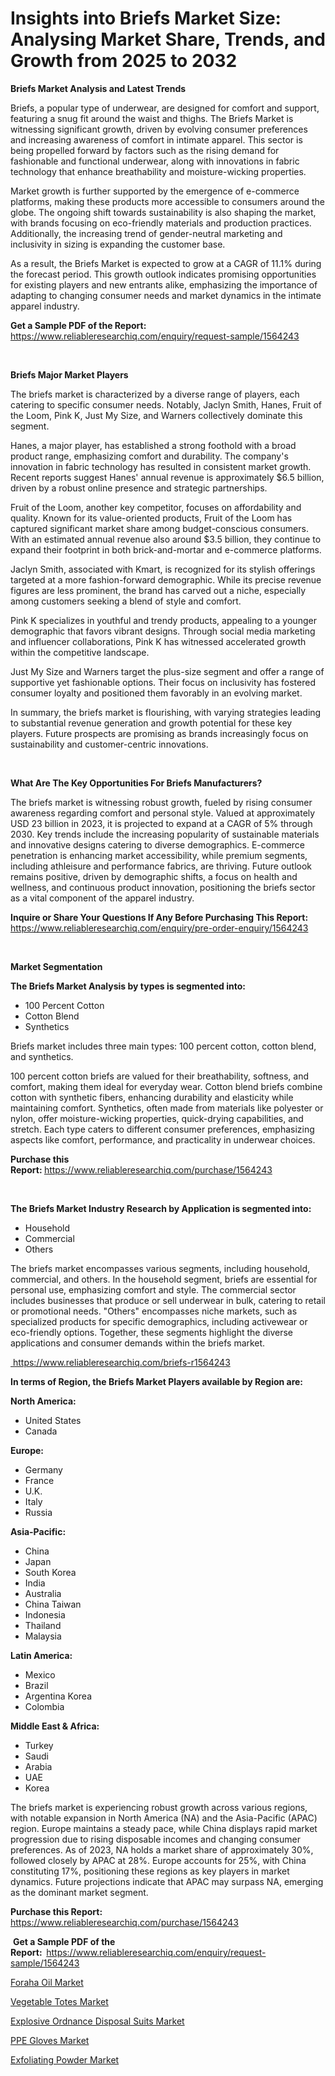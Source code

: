 <p><h1>Insights into Briefs Market Size: Analysing Market Share, Trends, and Growth from 2025 to 2032</h1></p><p><strong>Briefs Market Analysis and Latest Trends</strong></p>
<p><p>Briefs, a popular type of underwear, are designed for comfort and support, featuring a snug fit around the waist and thighs. The Briefs Market is witnessing significant growth, driven by evolving consumer preferences and increasing awareness of comfort in intimate apparel. This sector is being propelled forward by factors such as the rising demand for fashionable and functional underwear, along with innovations in fabric technology that enhance breathability and moisture-wicking properties.</p><p>Market growth is further supported by the emergence of e-commerce platforms, making these products more accessible to consumers around the globe. The ongoing shift towards sustainability is also shaping the market, with brands focusing on eco-friendly materials and production practices. Additionally, the increasing trend of gender-neutral marketing and inclusivity in sizing is expanding the customer base.</p><p>As a result, the Briefs Market is expected to grow at a CAGR of 11.1% during the forecast period. This growth outlook indicates promising opportunities for existing players and new entrants alike, emphasizing the importance of adapting to changing consumer needs and market dynamics in the intimate apparel industry.</p></p>
<p><strong>Get a Sample PDF of the Report:&nbsp;</strong> <a href="https://www.reliableresearchiq.com/enquiry/request-sample/1564243?utm_campaign=104&utm_medium=2&utm_source=Github&utm_content=ia&utm_term=04042025&utm_id=briefs">https://www.reliableresearchiq.com/enquiry/request-sample/1564243</a></p>
<p>&nbsp;</p>
<p><strong>Briefs Major Market Players</strong></p>
<p><p>The briefs market is characterized by a diverse range of players, each catering to specific consumer needs. Notably, Jaclyn Smith, Hanes, Fruit of the Loom, Pink K, Just My Size, and Warners collectively dominate this segment.</p><p>Hanes, a major player, has established a strong foothold with a broad product range, emphasizing comfort and durability. The company's innovation in fabric technology has resulted in consistent market growth. Recent reports suggest Hanes' annual revenue is approximately $6.5 billion, driven by a robust online presence and strategic partnerships.</p><p>Fruit of the Loom, another key competitor, focuses on affordability and quality. Known for its value-oriented products, Fruit of the Loom has captured significant market share among budget-conscious consumers. With an estimated annual revenue also around $3.5 billion, they continue to expand their footprint in both brick-and-mortar and e-commerce platforms.</p><p>Jaclyn Smith, associated with Kmart, is recognized for its stylish offerings targeted at a more fashion-forward demographic. While its precise revenue figures are less prominent, the brand has carved out a niche, especially among customers seeking a blend of style and comfort.</p><p>Pink K specializes in youthful and trendy products, appealing to a younger demographic that favors vibrant designs. Through social media marketing and influencer collaborations, Pink K has witnessed accelerated growth within the competitive landscape. </p><p>Just My Size and Warners target the plus-size segment and offer a range of supportive yet fashionable options. Their focus on inclusivity has fostered consumer loyalty and positioned them favorably in an evolving market.</p><p>In summary, the briefs market is flourishing, with varying strategies leading to substantial revenue generation and growth potential for these key players. Future prospects are promising as brands increasingly focus on sustainability and customer-centric innovations.</p></p>
<p>&nbsp;</p>
<p><strong>What Are The Key Opportunities For Briefs Manufacturers?</strong></p>
<p><p>The briefs market is witnessing robust growth, fueled by rising consumer awareness regarding comfort and personal style. Valued at approximately USD 23 billion in 2023, it is projected to expand at a CAGR of 5% through 2030. Key trends include the increasing popularity of sustainable materials and innovative designs catering to diverse demographics. E-commerce penetration is enhancing market accessibility, while premium segments, including athleisure and performance fabrics, are thriving. Future outlook remains positive, driven by demographic shifts, a focus on health and wellness, and continuous product innovation, positioning the briefs sector as a vital component of the apparel industry.</p></p>
<p><strong>Inquire or Share Your Questions If Any Before Purchasing This Report:</strong> <a href="https://www.reliableresearchiq.com/enquiry/pre-order-enquiry/1564243?utm_campaign=104&utm_medium=2&utm_source=Github&utm_content=ia&utm_term=04042025&utm_id=briefs">https://www.reliableresearchiq.com/enquiry/pre-order-enquiry/1564243</a></p>
<p>&nbsp;</p>
<p><strong>Market Segmentation</strong></p>
<p><strong>The Briefs Market Analysis by types is segmented into:</strong></p>
<p><ul><li>100 Percent Cotton</li><li>Cotton Blend</li><li>Synthetics</li></ul></p>
<p><p>Briefs market includes three main types: 100 percent cotton, cotton blend, and synthetics. </p><p>100 percent cotton briefs are valued for their breathability, softness, and comfort, making them ideal for everyday wear. Cotton blend briefs combine cotton with synthetic fibers, enhancing durability and elasticity while maintaining comfort. Synthetics, often made from materials like polyester or nylon, offer moisture-wicking properties, quick-drying capabilities, and stretch. Each type caters to different consumer preferences, emphasizing aspects like comfort, performance, and practicality in underwear choices.</p></p>
<p><strong>Purchase this Report:&nbsp;</strong><a href="https://www.reliableresearchiq.com/purchase/1564243?utm_campaign=104&utm_medium=2&utm_source=Github&utm_content=ia&utm_term=04042025&utm_id=briefs">https://www.reliableresearchiq.com/purchase/1564243</a></p>
<p>&nbsp;</p>
<p><strong>The Briefs Market Industry Research by Application is segmented into:</strong></p>
<p><ul><li>Household</li><li>Commercial</li><li>Others</li></ul></p>
<p><p>The briefs market encompasses various segments, including household, commercial, and others. In the household segment, briefs are essential for personal use, emphasizing comfort and style. The commercial sector includes businesses that produce or sell underwear in bulk, catering to retail or promotional needs. "Others" encompasses niche markets, such as specialized products for specific demographics, including activewear or eco-friendly options. Together, these segments highlight the diverse applications and consumer demands within the briefs market.</p></p>
<p><a href="https://www.reliableresearchiq.com/briefs-r1564243?utm_campaign=104&utm_medium=2&utm_source=Github&utm_content=ia&utm_term=04042025&utm_id=briefs">&nbsp;https://www.reliableresearchiq.com/briefs-r1564243</a></p>
<p><strong>In terms of Region, the Briefs Market Players available by Region are:</strong></p>
<p>
    <p> <strong> North America: </strong>
        <ul>
            <li>United States</li>
            <li>Canada</li>
        </ul>
        </p> 
    <p> <strong> Europe: </strong>
        <ul>
            <li>Germany</li>
            <li>France</li>
            <li>U.K.</li>
            <li>Italy</li>
            <li>Russia</li>
        </ul>
        </p> 
    <p> <strong> Asia-Pacific: </strong>
        <ul>
            <li>China</li>
            <li>Japan</li>
            <li>South Korea</li>
            <li>India</li>
            <li>Australia</li>
            <li>China Taiwan</li>
            <li>Indonesia</li>
            <li>Thailand</li>
            <li>Malaysia</li>
        </ul>
        </p> 
    <p> <strong> Latin America: </strong>
        <ul>
            <li>Mexico</li>
            <li>Brazil</li>
            <li>Argentina Korea</li>
            <li>Colombia</li>
        </ul>
        </p> 
    <p> <strong> Middle East & Africa: </strong>
        <ul>
            <li>Turkey</li>
            <li>Saudi</li>
            <li>Arabia</li>
            <li>UAE</li>
            <li>Korea</li>
        </ul>
    </p>
    </p>
<p><p>The briefs market is experiencing robust growth across various regions, with notable expansion in North America (NA) and the Asia-Pacific (APAC) region. Europe maintains a steady pace, while China displays rapid market progression due to rising disposable incomes and changing consumer preferences. As of 2023, NA holds a market share of approximately 30%, followed closely by APAC at 28%. Europe accounts for 25%, with China constituting 17%, positioning these regions as key players in market dynamics. Future projections indicate that APAC may surpass NA, emerging as the dominant market segment.</p></p>
<p><strong>Purchase this Report: </strong><a href="https://www.reliableresearchiq.com/purchase/1564243?utm_campaign=104&utm_medium=2&utm_source=Github&utm_content=ia&utm_term=04042025&utm_id=briefs">https://www.reliableresearchiq.com/purchase/1564243</a></p>
<p>&nbsp;<strong>Get a Sample PDF of the Report:&nbsp;&nbsp;</strong><a href="https://www.reliableresearchiq.com/enquiry/request-sample/1564243?utm_campaign=104&utm_medium=2&utm_source=Github&utm_content=ia&utm_term=04042025&utm_id=briefs">https://www.reliableresearchiq.com/enquiry/request-sample/1564243</a></p>
<p><strong></strong></p>
<p><p><a href="https://github.com/evraltandre36/Market-Research-Report-List-1/blob/main/foraha-oil-market.md?utm_campaign=104&utm_medium=2&utm_source=Github&utm_content=ia&utm_term=04042025&utm_id=briefs">Foraha Oil Market</a></p><p><a href="https://github.com/kleyderoomes/Market-Research-Report-List-1/blob/main/vegetable-totes-market.md?utm_campaign=104&utm_medium=2&utm_source=Github&utm_content=ia&utm_term=04042025&utm_id=briefs">Vegetable Totes Market</a></p><p><a href="https://github.com/hoppeellia6b/Market-Research-Report-List-1/blob/main/explosive-ordnance-disposal-suits-market.md?utm_campaign=104&utm_medium=2&utm_source=Github&utm_content=ia&utm_term=04042025&utm_id=briefs">Explosive Ordnance Disposal Suits Market</a></p><p><a href="https://github.com/nedzazollo74/Market-Research-Report-List-1/blob/main/ppe-gloves-market.md?utm_campaign=104&utm_medium=2&utm_source=Github&utm_content=ia&utm_term=04042025&utm_id=briefs">PPE Gloves Market</a></p><p><a href="https://github.com/cavushjla/Market-Research-Report-List-1/blob/main/exfoliating-powder-market.md?utm_campaign=104&utm_medium=2&utm_source=Github&utm_content=ia&utm_term=04042025&utm_id=briefs">Exfoliating Powder Market</a></p></p>